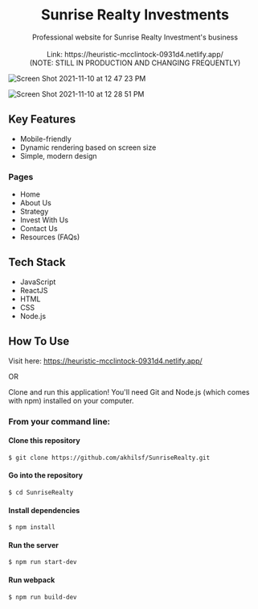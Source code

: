 <h1 align="center">
  Sunrise Realty Investments
</h1>

<p align="center">
Professional website for Sunrise Realty Investment's business <br /><br />
Link: https://heuristic-mcclintock-0931d4.netlify.app/ <br />
(NOTE: STILL IN PRODUCTION AND CHANGING FREQUENTLY)
</p>

![Screen Shot 2021-11-10 at 12 47 23 PM](https://user-images.githubusercontent.com/81180232/141190944-239c24e8-5564-4b20-9463-67ec7e93ea01.png)

![Screen Shot 2021-11-10 at 12 28 51 PM](https://user-images.githubusercontent.com/81180232/141188537-8cd0e931-510a-4d95-80b5-f21bd30c0fa5.png)

## Key Features
* Mobile-friendly
* Dynamic rendering based on screen size
* Simple, modern design

### Pages
* Home
* About Us
* Strategy 
* Invest With Us 
* Contact Us 
* Resources (FAQs)  

## Tech Stack
* JavaScript
* ReactJS
* HTML
* CSS
* Node.js

## How To Use
Visit here: https://heuristic-mcclintock-0931d4.netlify.app/

OR

Clone and run this application! You'll need Git and Node.js (which comes with npm) installed on your computer.

### From your command line:


#### Clone this repository
```
$ git clone https://github.com/akhilsf/SunriseRealty.git
```

#### Go into the repository
```
$ cd SunriseRealty
```

#### Install dependencies
```
$ npm install
```

#### Run the server
```
$ npm run start-dev
```

#### Run webpack
```
$ npm run build-dev
```
